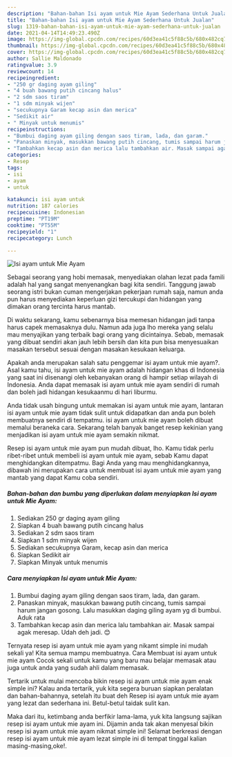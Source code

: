 ```yaml
---
description: "Bahan-bahan Isi ayam untuk Mie Ayam Sederhana Untuk Jualan"
title: "Bahan-bahan Isi ayam untuk Mie Ayam Sederhana Untuk Jualan"
slug: 1319-bahan-bahan-isi-ayam-untuk-mie-ayam-sederhana-untuk-jualan
date: 2021-04-14T14:49:23.490Z
image: https://img-global.cpcdn.com/recipes/60d3ea41c5f88c5b/680x482cq70/isi-ayam-untuk-mie-ayam-foto-resep-utama.jpg
thumbnail: https://img-global.cpcdn.com/recipes/60d3ea41c5f88c5b/680x482cq70/isi-ayam-untuk-mie-ayam-foto-resep-utama.jpg
cover: https://img-global.cpcdn.com/recipes/60d3ea41c5f88c5b/680x482cq70/isi-ayam-untuk-mie-ayam-foto-resep-utama.jpg
author: Sallie Maldonado
ratingvalue: 3.9
reviewcount: 14
recipeingredient:
- "250 gr daging ayam giling"
- "4 buah bawang putih cincang halus"
- "2 sdm saos tiram"
- "1 sdm minyak wijen"
- "secukupnya Garam kecap asin dan merica"
- "Sedikit air"
- " Minyak untuk menumis"
recipeinstructions:
- "Bumbui daging ayam giling dengan saos tiram, lada, dan garam."
- "Panaskan minyak, masukkan bawang putih cincang, tumis sampai harum jangan gosong. Lalu masukkan daging giling ayam yg di bumbui. Aduk rata"
- "Tambahkan kecap asin dan merica lalu tambahkan air. Masak sampai agak meresap. Udah deh jadi. 😊"
categories:
- Resep
tags:
- isi
- ayam
- untuk

katakunci: isi ayam untuk 
nutrition: 187 calories
recipecuisine: Indonesian
preptime: "PT19M"
cooktime: "PT55M"
recipeyield: "1"
recipecategory: Lunch

---
```



![Isi ayam untuk Mie Ayam](https://img-global.cpcdn.com/recipes/60d3ea41c5f88c5b/680x482cq70/isi-ayam-untuk-mie-ayam-foto-resep-utama.jpg)

Sebagai seorang yang hobi memasak, menyediakan olahan lezat pada famili adalah hal yang sangat menyenangkan bagi kita sendiri. Tanggung jawab seorang istri bukan cuman mengerjakan pekerjaan rumah saja, namun anda pun harus menyediakan keperluan gizi tercukupi dan hidangan yang dimakan orang tercinta harus mantab.

Di waktu  sekarang, kamu sebenarnya bisa memesan hidangan jadi tanpa harus capek memasaknya dulu. Namun ada juga lho mereka yang selalu mau menyajikan yang terbaik bagi orang yang dicintainya. Sebab, memasak yang dibuat sendiri akan jauh lebih bersih dan kita pun bisa menyesuaikan masakan tersebut sesuai dengan masakan kesukaan keluarga. 



Apakah anda merupakan salah satu penggemar isi ayam untuk mie ayam?. Asal kamu tahu, isi ayam untuk mie ayam adalah hidangan khas di Indonesia yang saat ini disenangi oleh kebanyakan orang di hampir setiap wilayah di Indonesia. Anda dapat memasak isi ayam untuk mie ayam sendiri di rumah dan boleh jadi hidangan kesukaanmu di hari liburmu.

Anda tidak usah bingung untuk memakan isi ayam untuk mie ayam, lantaran isi ayam untuk mie ayam tidak sulit untuk didapatkan dan anda pun boleh membuatnya sendiri di tempatmu. isi ayam untuk mie ayam boleh dibuat memalui beraneka cara. Sekarang telah banyak banget resep kekinian yang menjadikan isi ayam untuk mie ayam semakin nikmat.

Resep isi ayam untuk mie ayam pun mudah dibuat, lho. Kamu tidak perlu ribet-ribet untuk membeli isi ayam untuk mie ayam, sebab Kamu dapat menghidangkan ditempatmu. Bagi Anda yang mau menghidangkannya, dibawah ini merupakan cara untuk membuat isi ayam untuk mie ayam yang mantab yang dapat Kamu coba sendiri.

<!--inarticleads1-->

##### Bahan-bahan dan bumbu yang diperlukan dalam menyiapkan Isi ayam untuk Mie Ayam:

1. Sediakan 250 gr daging ayam giling
1. Siapkan 4 buah bawang putih cincang halus
1. Sediakan 2 sdm saos tiram
1. Siapkan 1 sdm minyak wijen
1. Sediakan secukupnya Garam, kecap asin dan merica
1. Siapkan Sedikit air
1. Siapkan  Minyak untuk menumis




<!--inarticleads2-->

##### Cara menyiapkan Isi ayam untuk Mie Ayam:

1. Bumbui daging ayam giling dengan saos tiram, lada, dan garam.
1. Panaskan minyak, masukkan bawang putih cincang, tumis sampai harum jangan gosong. Lalu masukkan daging giling ayam yg di bumbui. Aduk rata
1. Tambahkan kecap asin dan merica lalu tambahkan air. Masak sampai agak meresap. Udah deh jadi. 😊




Ternyata resep isi ayam untuk mie ayam yang nikamt simple ini mudah sekali ya! Kita semua mampu membuatnya. Cara Membuat isi ayam untuk mie ayam Cocok sekali untuk kamu yang baru mau belajar memasak atau juga untuk anda yang sudah ahli dalam memasak.

Tertarik untuk mulai mencoba bikin resep isi ayam untuk mie ayam enak simple ini? Kalau anda tertarik, yuk kita segera buruan siapkan peralatan dan bahan-bahannya, setelah itu buat deh Resep isi ayam untuk mie ayam yang lezat dan sederhana ini. Betul-betul taidak sulit kan. 

Maka dari itu, ketimbang anda berfikir lama-lama, yuk kita langsung sajikan resep isi ayam untuk mie ayam ini. Dijamin anda tak akan menyesal bikin resep isi ayam untuk mie ayam nikmat simple ini! Selamat berkreasi dengan resep isi ayam untuk mie ayam lezat simple ini di tempat tinggal kalian masing-masing,oke!.

